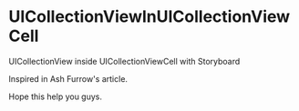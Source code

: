 # UICollectionViewInUICollectionViewCell
UICollectionView inside UICollectionViewCell with Storyboard

Inspired in Ash Furrow's article.

Hope this help you guys.
